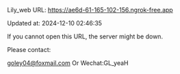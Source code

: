 Lily_web URL: https://ae6d-61-165-102-156.ngrok-free.app

Updated at: 2024-12-10 02:46:35

If you cannot open this URL, the server might be down.

Please contact: 

goley04@foxmail.com Or Wechat:GL_yeaH